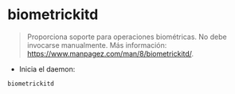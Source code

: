 # biometrickitd

> Proporciona soporte para operaciones biométricas.
> No debe invocarse manualmente.
> Más información: <https://www.manpagez.com/man/8/biometrickitd/>.

- Inicia el daemon:

`biometrickitd`
